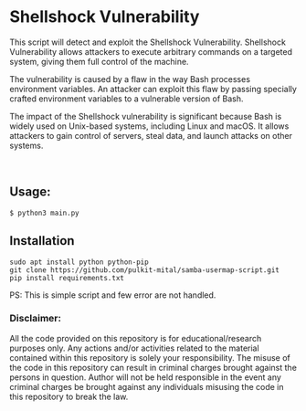 # Shellshock Vulnerability


This script will detect and exploit the Shellshock Vulnerability. 
Shellshock Vulnerability allows attackers to execute arbitrary commands on a targeted system, giving them full control of the machine.

The vulnerability is caused by a flaw in the way Bash processes environment variables. An attacker can exploit this flaw by passing specially crafted environment variables to a vulnerable version of Bash.

The impact of the Shellshock vulnerability is significant because Bash is widely used on Unix-based systems, including Linux and macOS. It allows attackers to gain control of servers, steal data, and launch attacks on other systems.

<br/>

## Usage:
```shell
$ python3 main.py 
```

## Installation

    sudo apt install python python-pip
    git clone https://github.com/pulkit-mital/samba-usermap-script.git
    pip install requirements.txt

PS: This is simple script and few error are not handled.

### Disclaimer:

All the code provided on this repository is for educational/research purposes only. Any actions and/or activities related to the material contained within this repository is solely your responsibility. The misuse of the code in this repository can result in criminal charges brought against the persons in question. Author will not be held responsible in the event any criminal charges be brought against any individuals misusing the code in this repository to break the law.
